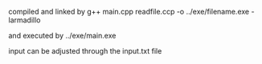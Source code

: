 compiled and linked by g++ main.cpp readfile.ccp -o ../exe/filename.exe -larmadillo

and executed by ../exe/main.exe

input can be adjusted through the input.txt file
